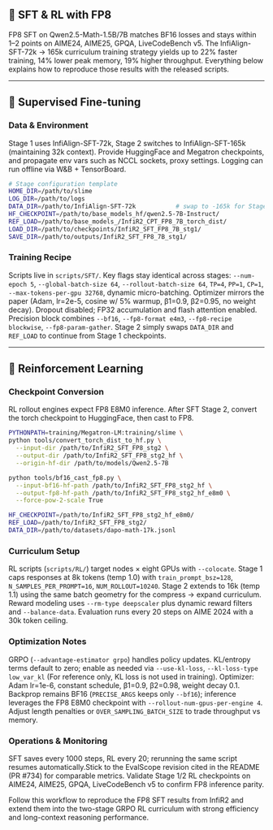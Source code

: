 ## 🤖 SFT & RL with FP8

FP8 SFT on Qwen2.5-Math-1.5B/7B matches BF16 losses and stays within 1–2 points on AIME24, AIME25, GPQA, LiveCodeBench v5. The InfiAlign-SFT-72k → 165k curriculum training strategy yields up to 22% faster training, 14% lower peak memory, 19% higher throughput. Everything below explains how to reproduce those results with the released scripts.

---

## 🧠 Supervised Fine-tuning

### Data & Environment
Stage 1 uses InfiAlign-SFT-72k, Stage 2 switches to InfiAlign-SFT-165k (maintaining 32k context). Provide HuggingFace and Megatron checkpoints, and propagate env vars such as NCCL sockets, proxy settings. Logging can run offline via W&B + TensorBoard.

```bash
# Stage configuration template
HOME_DIR=/path/to/slime
LOG_DIR=/path/to/logs
DATA_DIR=/path/to/InfiAlign-SFT-72k           # swap to -165k for Stage 2
HF_CHECKPOINT=/path/to/base_models_hf/qwen2.5-7B-Instruct/
REF_LOAD=/path/to/base_models_/InfiR2_CPT_FP8_7B_torch_dist/
LOAD_DIR=/path/to/checkpoints/InfiR2_SFT_FP8_7B_stg1/
SAVE_DIR=/path/to/outputs/InfiR2_SFT_FP8_7B_stg1/
```

### Training Recipe
Scripts live in `scripts/SFT/`. Key flags stay identical across stages: `--num-epoch 5`, `--global-batch-size 64`, `--rollout-batch-size 64`, `TP=4`, `PP=1`, `CP=1`, `--max-tokens-per-gpu 32768`, dynamic micro-batching. Optimizer mirrors the paper (Adam, lr=2e-5, cosine w/ 5% warmup, β1=0.9, β2=0.95, no weight decay). Dropout disabled; FP32 accumulation and flash attention enabled. Precision block combines `--bf16`, `--fp8-format e4m3`, `--fp8-recipe blockwise`, `--fp8-param-gather`. Stage 2 simply swaps `DATA_DIR` and `REF_LOAD` to continue from Stage 1 checkpoints.


---

## 🎯 Reinforcement Learning

### Checkpoint Conversion
RL rollout engines expect FP8 E8M0 inference. After SFT Stage 2, convert the torch checkpoint to HuggingFace, then cast to FP8.

```bash
PYTHONPATH=training/Megatron-LM:training/slime \
python tools/convert_torch_dist_to_hf.py \
  --input-dir /path/to/InfiR2_SFT_FP8_stg2 \
  --output-dir /path/to/InfiR2_SFT_FP8_stg2_hf \
  --origin-hf-dir /path/to/models/Qwen2.5-7B

python tools/bf16_cast_fp8.py \
  --input-bf16-hf-path /path/to/InfiR2_SFT_FP8_stg2_hf \
  --output-fp8-hf-path /path/to/InfiR2_SFT_FP8_stg2_hf_e8m0 \
  --force-pow-2-scale True

HF_CHECKPOINT=/path/to/InfiR2_SFT_FP8_stg2_hf_e8m0/
REF_LOAD=/path/to/InfiR2_SFT_FP8_stg2/
DATA_DIR=/path/to/datasets/dapo-math-17k.jsonl
```

### Curriculum Setup
RL scripts (`scripts/RL/`) target nodes × eight GPUs with `--colocate`. Stage 1 caps responses at 8k tokens (temp 1.0) with `train_prompt_bsz=128`, `N_SAMPLES_PER_PROMPT=16`, `NUM_ROLLOUT=10240`. Stage 2 extends to 16k (temp 1.1) using the same batch geometry for the compress → expand curriculum. Reward modeling uses `--rm-type deepscaler` plus dynamic reward filters and `--balance-data`. Evaluation runs every 20 steps on AIME 2024 with a 30k token ceiling.

### Optimization Notes
GRPO (`--advantage-estimator grpo`) handles policy updates. KL/entropy terms default to zero; enable as needed via `--use-kl-loss`, `--kl-loss-type low_var_kl` (For reference only, KL loss is not used in training). Optimizer: Adam lr=1e-6, constant schedule, β1=0.9, β2=0.98, weight decay 0.1. Backprop remains BF16 (`PRECISE_ARGS` keeps only `--bf16`); inference leverages the FP8 E8M0 checkpoint with `--rollout-num-gpus-per-engine 4`. Adjust length penalties or `OVER_SAMPLING_BATCH_SIZE` to trade throughput vs memory.

### Operations & Monitoring
SFT saves every 1000 steps, RL every 20; rerunning the same script resumes automatically.Stick to the EvalScope revision cited in the README (PR #734) for comparable metrics. Validate Stage 1/2 RL checkpoints on AIME24, AIME25, GPQA, LiveCodeBench v5 to confirm FP8 inference parity.

Follow this workflow to reproduce the FP8 SFT results from InfiR2 and extend them into the two-stage GRPO RL curriculum with strong efficiency and long-context reasoning performance.
